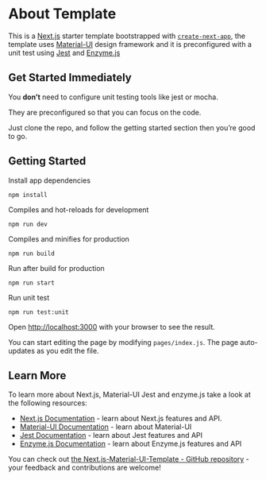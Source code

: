 # About Template

This is a [Next.js](https://nextjs.org/) starter template bootstrapped with [`create-next-app`](https://github.com/zeit/next.js/tree/canary/packages/create-next-app), the template uses [Material-UI](https://material-ui.com/) design framework and it is preconfigured with a unit test using [Jest](https://jestjs.io/) and [Enzyme.js](https://enzymejs.github.io/enzyme/docs/installation/)

## Get Started Immediately

You **don’t** need to configure unit testing tools like jest or mocha.

They are preconfigured so that you can focus on the code.

Just clone the repo, and follow the getting started section then you’re good to go.

## Getting Started

Install app dependencies

    npm install

Compiles and hot-reloads for development

    npm run dev

Compiles and minifies for production

    npm run build

Run after build for production

    npm run start

Run unit test

    npm run test:unit

Open [http://localhost:3000](http://localhost:3000) with your browser to see the result.

You can start editing the page by modifying `pages/index.js`. The page auto-updates as you edit the file.

## Learn More

To learn more about Next.js, Material-UI Jest and enzyme.js take a look at the following resources:

- [Next.js Documentation](https://nextjs.org/docs) - learn about Next.js features and API.
- [Material-UI Documentation](https://material-ui.com/) - learn about Material-UI
- [Jest Documentation](https://jestjs.io/) - learn about Jest features and API
- [Enzyme.js Documentation](https://enzymejs.github.io/enzyme/docs/installation/) - learn about Enzyme.js features and API

You can check out [the Next.js-Material-UI-Template - GitHub repository](https://github.com/nepalibinod9/nextjs-material-ui-template) - your feedback and contributions are welcome!
